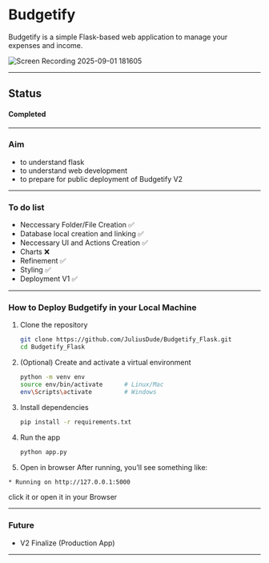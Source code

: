 # Budgetify
Budgetify is a simple Flask-based web application to manage your expenses and income.

![Screen Recording 2025-09-01 181605](https://github.com/user-attachments/assets/928a6899-de52-454d-a776-3a24f285f56d)

---

## Status

#### Completed

---
### Aim
- to understand flask
- to understand web development
- to prepare for public deployment of Budgetify V2

---

### To do list 

- Neccessary Folder/File Creation ✅
- Database local creation and linking ✅
- Neccessary UI and Actions Creation ✅
- Charts ❌
- Refinement ✅
- Styling ✅
- Deployment V1 ✅

---
### How to Deploy Budgetify in your Local Machine

1. Clone the repository  
   ```bash
   git clone https://github.com/JuliusDude/Budgetify_Flask.git
   cd Budgetify_Flask


2. (Optional) Create and activate a virtual environment

   ```bash
   python -m venv env
   source env/bin/activate      # Linux/Mac
   env\Scripts\activate         # Windows
   ```
3. Install dependencies

   ```bash
   pip install -r requirements.txt
   ```
4. Run the app

   ```bash
   python app.py
   ```
5. Open in browser
After running, you’ll see something like:

  ```bash
  * Running on http://127.0.0.1:5000
  ```

click it or open it in your Browser

---

### Future
- V2 Finalize (Production App)

---

